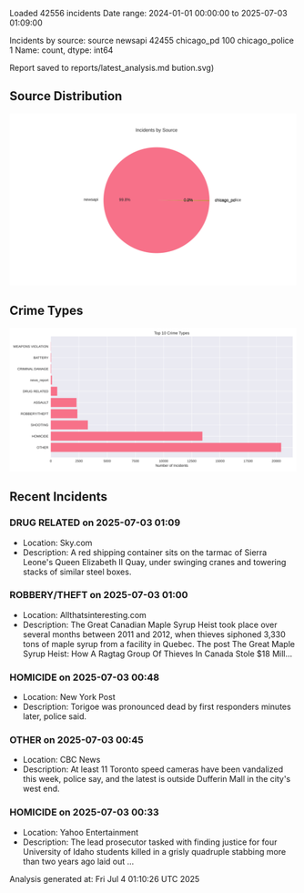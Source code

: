 
Loaded 42556 incidents
Date range: 2024-01-01 00:00:00 to 2025-07-03 01:09:00

Incidents by source:
source
newsapi           42455
chicago_pd          100
chicago_police        1
Name: count, dtype: int64

Report saved to reports/latest_analysis.md
bution.svg)

## Source Distribution
![Source Distribution](images/source_distribution.svg)

## Crime Types
![Crime Types](images/crime_types.svg)

## Recent Incidents

### DRUG RELATED on 2025-07-03 01:09
- Location: Sky.com
- Description: A red shipping container sits on the tarmac of Sierra Leone's Queen Elizabeth II Quay, under swinging cranes and towering stacks of similar steel boxes.


### ROBBERY/THEFT on 2025-07-03 01:00
- Location: Allthatsinteresting.com
- Description: The Great Canadian Maple Syrup Heist took place over several months between 2011 and 2012, when thieves siphoned 3,330 tons of maple syrup from a facility in Quebec. 
The post The Great Maple Syrup Heist: How A Ragtag Group Of Thieves In Canada Stole $18 Mill…


### HOMICIDE on 2025-07-03 00:48
- Location: New York Post
- Description: Torigoe was pronounced dead by first responders minutes later, police said.


### OTHER on 2025-07-03 00:45
- Location: CBC News
- Description: At least 11 Toronto speed cameras have been vandalized this week, police say, and the latest is outside Dufferin Mall in the city's west end.


### HOMICIDE on 2025-07-03 00:33
- Location: Yahoo Entertainment
- Description: The lead prosecutor tasked with finding justice for four University of Idaho students killed in a grisly quadruple stabbing more than two years ago laid out ...

Analysis generated at: Fri Jul  4 01:10:26 UTC 2025
